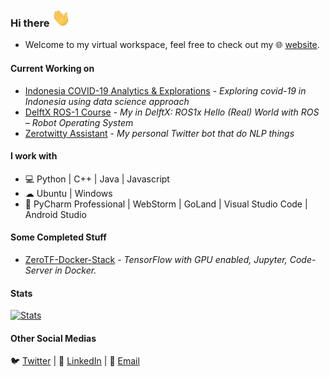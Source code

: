 ### Hi there <img src="https://raw.githubusercontent.com/noczero/noczero/master/styles/Hi.gif" width="30px">
* Welcome to my virtual workspace, feel free to check out my 🌐 [website](https://satrya.zeroinside.in).

#### Current Working on
* [Indonesia COVID-19 Analytics & Explorations](https://github.com/noczero/Indonesia-COVID-19-Analytics-n-Explorations) - *Exploring covid-19 in Indonesia using data science approach*
* [DelftX ROS-1 Course](https://github.com/blue-1ms/Simplan) - *My in DelftX: ROS1x Hello (Real) World with ROS – Robot Operating System*
* [Zerotwitty Assistant](https://github.com/ShaanCoding/Tekh) - *My personal Twitter bot that do NLP things*

#### I work with
* 💻 Python | C++ | Java | Javascript
* ☁ Ubuntu | Windows 
* :white_square_button: PyCharm Professional | WebStorm | GoLand | Visual Studio Code | Android Studio

#### Some Completed Stuff
* [ZeroTF-Docker-Stack](https://github.com/noczero/ZeroTF-Docker-Stack) - *TensorFlow with GPU enabled, Jupyter, Code-Server in Docker.*

 #### Stats
[![Stats](https://github-readme-stats.vercel.app/api?username=noczero)](https://github.com/blue-1ms)

#### Other Social Medias
🐦 [Twitter](https://twitter.com/sstry_bp) | 💼 [LinkedIn](https://www.linkedin.com/in/satrya-budi-pratama) | 📧 [Email](mailto:zeroonetm@gmail.com)
 
